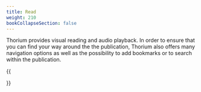 ```yaml
---
title: Read
weight: 210
bookCollapseSection: false
---
```


Thorium provides visual reading and audio playback.
In order to ensure that you can find your way around the
the publication, Thorium also offers many navigation options as well as
the possibility to add bookmarks or to search within the publication.

{{<section>}}
<!--Section renders pages in section as definition list, using title and description.
Example
```tpl
{{</* section */>}}
```-->